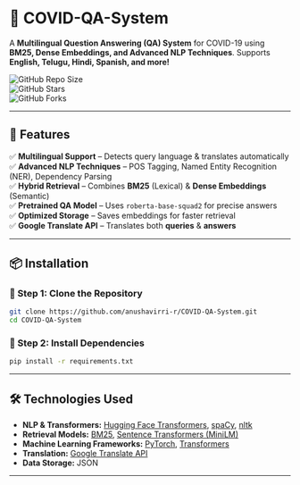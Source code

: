 # 🚀 COVID-QA-System  
A **Multilingual Question Answering (QA) System** for COVID-19 using **BM25, Dense Embeddings, and Advanced NLP Techniques**. Supports **English, Telugu, Hindi, Spanish, and more!**  

![GitHub Repo Size](https://img.shields.io/github/repo-size/anushavirri-r/COVID-QA-System?style=flat-square)  
![GitHub Stars](https://img.shields.io/github/stars/anushavirri-r/COVID-QA-System?style=flat-square)  
![GitHub Forks](https://img.shields.io/github/forks/anushavirri-r/COVID-QA-System?style=flat-square)  

---

## 📌 Features  
✅ **Multilingual Support** – Detects query language & translates automatically  
✅ **Advanced NLP Techniques** – POS Tagging, Named Entity Recognition (NER), Dependency Parsing  
✅ **Hybrid Retrieval** – Combines **BM25** (Lexical) & **Dense Embeddings** (Semantic)  
✅ **Pretrained QA Model** – Uses `roberta-base-squad2` for precise answers  
✅ **Optimized Storage** – Saves embeddings for faster retrieval  
✅ **Google Translate API** – Translates both **queries** & **answers**  

---

## 📦 Installation  

### 🔹 Step 1: Clone the Repository  
```bash
git clone https://github.com/anushavirri-r/COVID-QA-System.git
cd COVID-QA-System
```
### 🔹 Step 2: Install Dependencies
```bash
pip install -r requirements.txt
```

---

## 🛠️ Technologies Used  
- **NLP & Transformers:** [Hugging Face Transformers](https://huggingface.co/docs/transformers/index), [spaCy](https://spacy.io/), [nltk](https://www.nltk.org/)  
- **Retrieval Models:** [BM25](https://en.wikipedia.org/wiki/Okapi_BM25), [Sentence Transformers (MiniLM)](https://huggingface.co/sentence-transformers/all-MiniLM-L6-v2)  
- **Machine Learning Frameworks:** [PyTorch](https://pytorch.org/), [Transformers](https://huggingface.co/docs/transformers/index)  
- **Translation:** [Google Translate API](https://cloud.google.com/translate)  
- **Data Storage:** JSON

---
